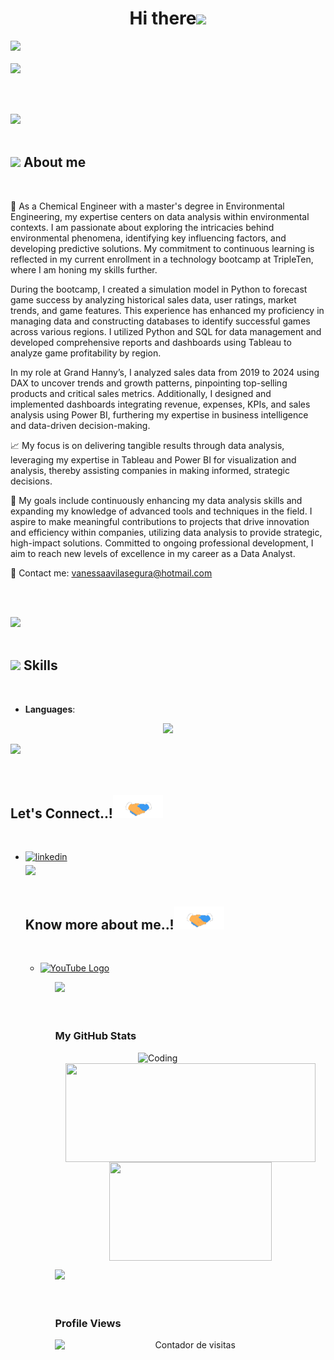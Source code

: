 

<h1 align="center"><b>Hi there</b><img src="https://media.giphy.com/media/hvRJCLFzcasrR4ia7z/giphy.gif" width="35"></h1>
<img src="https://user-images.githubusercontent.com/73097560/115834477-dbab4500-a447-11eb-908a-139a6edaec5c.gif"><br><br>

<a href="https://github.com/vannesegurablas">
   <img src="https://readme-typing-svg.herokuapp.com?font=Time+New+Roman&color=cyan&size=25&center=true&vCenter=true&width=1000&height=100&lines=I'm+++→+++Vanessa+Avila+Segura;Data+Analyst,MBA+Environmental+Engineering,Chemical+Engineering;Environmental+Data,Data+Bank,Business+Intelligence;SQL-+Tableu-+Power+BI-+Looker+Studio-+Python;Curious+Mind,Continuous+Learner,Engagement&speed=40">
  
</a>

<br><br>

<img src="https://user-images.githubusercontent.com/73097560/115834477-dbab4500-a447-11eb-908a-139a6edaec5c.gif"><br><br>

## <img src="https://github.com/7oSkaaa/7oSkaaa/blob/main/Images/about_me.gif?raw=true" width ="25"><b> About me</b>
<br>

🔭 As a Chemical Engineer with a master's degree in Environmental Engineering, my expertise centers on data analysis within environmental contexts. I am passionate about exploring the intricacies behind environmental phenomena, identifying key influencing factors, and developing predictive solutions. My commitment to continuous learning is reflected in my current enrollment in a technology bootcamp at TripleTen, where I am honing my skills further.

During the bootcamp, I created a simulation model in Python to forecast game success by analyzing historical sales data, user ratings, market trends, and game features. This experience has enhanced my proficiency in managing data and constructing databases to identify successful games across various regions. I utilized Python and SQL for data management and developed comprehensive reports and dashboards using Tableau to analyze game profitability by region.

In my role at Grand Hanny’s, I analyzed sales data from 2019 to 2024 using DAX to uncover trends and growth patterns, pinpointing top-selling products and critical sales metrics. Additionally, I designed and implemented dashboards integrating revenue, expenses, KPIs, and sales analysis using Power BI, furthering my expertise in business intelligence and data-driven decision-making.

📈 My focus is on delivering tangible results through data analysis, leveraging my expertise in Tableau and Power BI for visualization and analysis, thereby assisting companies in making informed, strategic decisions.

🎯 My goals include continuously enhancing my data analysis skills and expanding my knowledge of advanced tools and techniques in the field. I aspire to make meaningful contributions to projects that drive innovation and efficiency within companies, utilizing data analysis to provide strategic, high-impact solutions. Committed to ongoing professional development, I aim to reach new levels of excellence in my career as a Data Analyst.

📧 Contact me: vanessaavilasegura@hotmail.com


<br><br>

<img src="https://user-images.githubusercontent.com/73097560/115834477-dbab4500-a447-11eb-908a-139a6edaec5c.gif"><br><br>

## <img src="https://media2.giphy.com/media/QssGEmpkyEOhBCb7e1/giphy.gif?cid=ecf05e47a0n3gi1bfqntqmob8g9aid1oyj2wr3ds3mg700bl&rid=giphy.gif" width ="25"><b> Skills</b>
<br>

<p align="center">

- **Languages**:

<p align="center">
  <a href="https://skillicons.dev">
    <img src="https://skillicons.dev/icons?i=python,git,discord,github,html,mysql,vscode" />
  </a>
</p>


 
<img src="https://user-images.githubusercontent.com/73097560/115834477-dbab4500-a447-11eb-908a-139a6edaec5c.gif"><br><br>
<br>

## <b> Let's Connect..!</b><img src="https://github.com/0xAbdulKhalid/0xAbdulKhalid/raw/main/assets/mdImages/handshake.gif" width ="80">
<br>
<div align='left'>

<ul>

<li>
  <a href="https://www.linkedin.com/in/vanessa-avila-segura/" target="_blank">
    <img src="https://img.shields.io/badge/linkedin-vanessa--avila--segura-%2300acee.svg?color=405DE6&style=for-the-badge&logo=linkedin&logoColor=white" alt="linkedin" style="margin-bottom: 5px;"/>
  </a>
</li>
<img src="https://user-images.githubusercontent.com/73097560/115834477-dbab4500-a447-11eb-908a-139a6edaec5c.gif"><br><br>

## <b> Know more about me..!</b><img src="https://github.com/0xAbdulKhalid/0xAbdulKhalid/raw/main/assets/mdImages/handshake.gif" width ="80">
<br>
<div align='left'>

<ul>
<li>
  <body>
    <a class="youtube-container" href="https://www.youtube.com/watch?v=seudYCrkzsA" target="_blank">
        <img class="youtube-logo" src="https://upload.wikimedia.org/wikipedia/commons/b/b8/YouTube_Logo_2017.svg" alt="YouTube Logo">
   </a>
</li>
</body>
<ul>
   
<img src="https://user-images.githubusercontent.com/73097560/115834477-dbab4500-a447-11eb-908a-139a6edaec5c.gif"><br><br>
<br>

   
<h3>My GitHub Stats</h3>
<img align="right" alt="Coding" width="300" src="https://cdn.dribbble.com/users/1277312/screenshots/14733298/media/39b1045e593737587dd60e42c8422d1f.gif" >
<br>


<div align="center">
  <span>
    <img align="center" width="400px" height="158px" src="https://github-readme-stats.vercel.app/api?username=vannesegurablas&theme=highcontrast&show_icons=true" />
  </span>
  <span>
    <img align="center" width="260px" height="158px" src="https://github-readme-stats.vercel.app/api/top-langs/?username=vannesegurablas&theme=highcontrast&layout=compact&langs_count=10" />
  </span>
</div>

<img src="https://user-images.githubusercontent.com/73097560/115834477-dbab4500-a447-11eb-908a-139a6edaec5c.gif"><br><br>
<br>
<h3><strong>Profile Views</strong></h3>
<p align="center">
  <img src="https://profile-counter.glitch.me/vannesegurablas/count.svg" alt="Contador de visitas" style="display: block; margin: 0 auto;" />
</p>
